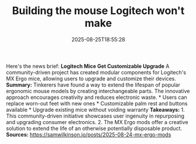 ﻿---
title: "Building the mouse Logitech won't make"
date: "2025-08-25T18:55:28"
category: "Markets"
summary: ""
slug: "building the mouse logitech wont make"
source_urls:
  - "https://samwilkinson.io/posts/2025-08-24-mx-ergo-mods"
seo:
  title: "Building the mouse Logitech won't make | Hash n Hedge"
  description: ""
  keywords: ["news", "markets", "brief"]
---
Here's the news brief:  **Logitech Mice Get Customizable Upgrade**  A community-driven project has created modular components for Logitech's MX Ergo mice, allowing users to upgrade and customize their devices.  **Summary:**  Tinkerers have found a way to extend the lifespan of popular ergonomic mouse models by creating interchangeable parts. The innovative approach encourages creativity and reduces electronic waste.  * Users can replace worn-out feet with new ones * Customizable palm rest and buttons available * Upgrade existing mice without voiding warranty  **Takeaways:**  1. This community-driven initiative showcases user ingenuity in repurposing and upgrading consumer electronics. 2. The MX Ergo mods offer a creative solution to extend the life of an otherwise potentially disposable product.  **Sources:**  https://samwilkinson.io/posts/2025-08-24-mx-ergo-mods 
